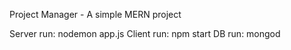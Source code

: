 Project Manager - A simple MERN project

Server run: nodemon app.js
Client run: npm start
DB run: mongod